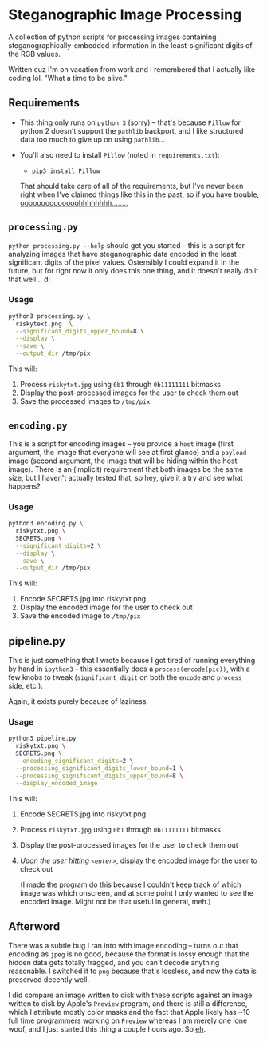 # Steganographic Image Processing

A collection of python scripts for processing images containing
steganographically-embedded information in the least-significant digits of the
RGB values.

Written cuz I'm on vacation from work and I remembered that I actually like
coding lol. "What a time to be alive."

## Requirements
- This thing only runs on `python 3` (sorry) – that's because `Pillow` for
  python 2 doesn't support the `pathlib` backport, and I like structured data
  too much to give up on using `pathlib`...

- You'll also need to install `Pillow`
  (noted in `requirements.txt`):

  - `pip3 install Pillow`

  That should take care of all of the requirements, but I've never been right
  when I've claimed things like this in the past, so if you have trouble,
  [oooooooooooooohhhhhhhh........](https://www.youtube.com/watch?v=mX-wPxFsPgQ)

## `processing.py`

`python processing.py --help` should get you started – this is a script for
analyzing images that have steganographic data encoded in the least significant
digits of the pixel values. Ostensibly I could expand it in the future, but for
right now it only does this one thing, and it doesn't really do it that well...
d:

### Usage

```sh
python3 processing.py \
  riskytext.png  \
  --significant_digits_upper_bound=8 \
  --display \
  --save \
  --output_dir /tmp/pix
```

This will:

1. Process `riskytxt.jpg` using `0b1` through `0b11111111` bitmasks
1. Display the post-processed images for the user to check them out
1. Save the processed images to `/tmp/pix`

## `encoding.py`

This is a script for encoding images – you provide a `host` image (first
argument, the image that everyone will see at first glance) and a `payload`
image (second argument, the image that will be hiding within the host image).
There is an (implicit) requirement that both images be the same size, but I
haven't actually tested that, so hey, give it a try and see what happens?

### Usage

```sh
python3 encoding.py \
  riskytxt.png \
  SECRETS.png \
  --significant_digits=2 \
  --display \
  --save \
  --output_dir /tmp/pix
```

This will:

1. Encode SECRETS.jpg into riskytxt.png
1. Display the encoded image for the user to check out
1. Save the encoded image to `/tmp/pix`

## pipeline.py

This is just something that I wrote because I got tired of running everything by
hand in `ipython3` – this essentially does a `process(encode(pic))`, with a few
knobs to tweak (`significant_digit` on both the `encode` and `process` side,
etc.).

Again, it exists purely because of laziness.

### Usage

```sh
python3 pipeline.py
  riskytxt.png \
  SECRETS.png \
  --encoding_significant_digits=2 \
  --processing_significant_digits_lower_bound=1 \
  --processing_significant_digits_upper_bound=8 \
  --display_encoded_image
```

This will:

1. Encode SECRETS.jpg into riskytxt.png
1. Process `riskytxt.jpg` using `0b1` through `0b11111111` bitmasks
1. Display the post-processed images for the user to check them out
1. _Upon the user hitting `<enter>`_, display the encoded image for the user to
   check out

   (I made the program do this because I couldn't keep track of which image was
   which onscreen, and at some point I only wanted to see the encoded image.
   Might not be that useful in general, meh.)

 ## Afterword

 There was a subtle bug I ran into with image encoding – turns out that encoding
 as `jpeg` is no good, because the format is lossy enough that the hidden data
 gets totally fragged, and you can't decode anything reasonable. I switched it
 to `png` because that's lossless, and now the data is preserved decently well.

 I did compare an image written to disk with these scripts against an image
 written to disk by Apple's `Preview` program, and there is still a difference,
 which I attribute mostly color masks and the fact that Apple likely has ~10
 full time programmers working on `Preview` whereas I am merely one lone woof,
 and I just started this thing a couple hours ago. So
 [eh](https://www.youtube.com/watch?v=uOJFhKriSH8).
